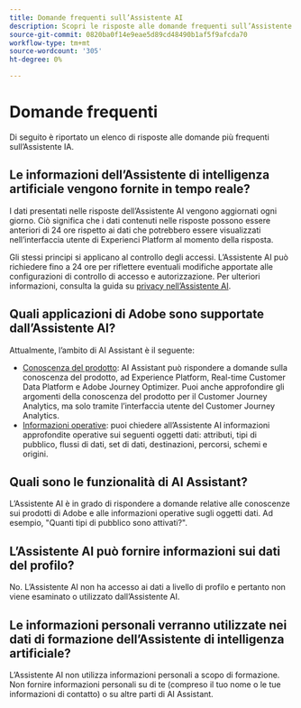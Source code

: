 ```yaml
---
title: Domande frequenti sull’Assistente AI
description: Scopri le risposte alle domande frequenti sull’Assistente di intelligenza artificiale
source-git-commit: 0820ba0f14e9eae5d89cd48490b1af5f9afcda70
workflow-type: tm+mt
source-wordcount: '305'
ht-degree: 0%

---
```


# Domande frequenti

Di seguito è riportato un elenco di risposte alle domande più frequenti sull’Assistente IA.

## Le informazioni dell’Assistente di intelligenza artificiale vengono fornite in tempo reale?

I dati presentati nelle risposte dell’Assistente AI vengono aggiornati ogni giorno. Ciò significa che i dati contenuti nelle risposte possono essere anteriori di 24 ore rispetto ai dati che potrebbero essere visualizzati nell’interfaccia utente di Experienci Platform al momento della risposta.

Gli stessi principi si applicano al controllo degli accessi. L’Assistente AI può richiedere fino a 24 ore per riflettere eventuali modifiche apportate alle configurazioni di controllo di accesso e autorizzazione. Per ulteriori informazioni, consulta la guida su [privacy nell’Assistente AI](./privacy.md).

## Quali applicazioni di Adobe sono supportate dall’Assistente AI?

Attualmente, l’ambito di AI Assistant è il seguente:

* [Conoscenza del prodotto](./home.md#product-knowledge): AI Assistant può rispondere a domande sulla conoscenza del prodotto, ad Experience Platform, Real-time Customer Data Platform e Adobe Journey Optimizer. Puoi anche approfondire gli argomenti della conoscenza del prodotto per il Customer Journey Analytics, ma solo tramite l’interfaccia utente del Customer Journey Analytics.
* [Informazioni operative](./home.md#operational-insights): puoi chiedere all’Assistente AI informazioni approfondite operative sui seguenti oggetti dati: attributi, tipi di pubblico, flussi di dati, set di dati, destinazioni, percorsi, schemi e origini.

## Quali sono le funzionalità di AI Assistant?

L’Assistente AI è in grado di rispondere a domande relative alle conoscenze sui prodotti di Adobe e alle informazioni operative sugli oggetti dati. Ad esempio, &quot;Quanti tipi di pubblico sono attivati?&quot;.

## L’Assistente AI può fornire informazioni sui dati del profilo?

No. L’Assistente AI non ha accesso ai dati a livello di profilo e pertanto non viene esaminato o utilizzato dall’Assistente AI.

## Le informazioni personali verranno utilizzate nei dati di formazione dell’Assistente di intelligenza artificiale?

L’Assistente AI non utilizza informazioni personali a scopo di formazione. Non fornire informazioni personali su di te (compreso il tuo nome o le tue informazioni di contatto) o su altre parti di AI Assistant.